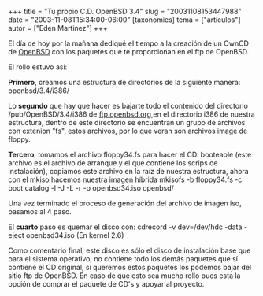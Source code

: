 +++
title = "Tu propio C.D. OpenBSD 3.4"
slug = "20031108153447988"
date = "2003-11-08T15:34:00-06:00"
[taxonomies]
tema = ["articulos"]
autor = ["Eden Martinez"]
+++

El día de hoy por la mañana dediqué el tiempo a la creación de un OwnCD
de [OpenBSD](http://www.openbsd.org/) con los paquetes que te
proporcionan en el ftp de OpenBSD.

El rollo estuvo así:

<!-- more -->
**Primero**, creamos una estructura de directorios de la siguiente
manera: openbsd/3.4/i386/

Lo **segundo** que hay que hacer es bajarte todo el contenido del
directorio /pub/OpenBSD/3.4/i386 de
[ftp.openbsd.org](ftp://ftp.openbsd.org/),en el directorio i386 de
nuestra estructura, dentro de este directorio se encuentran un grupo de
archivos con extenion "fs", estos archivos, por lo que veran son
archivos image de floppy.

**Tercero**, tomamos el archivo floppy34.fs para hacer el CD. booteable
(este archivo es el archivo de arranque y el que contiene los scrips de
instalación), copiamos este archivo en la raíz de nuestra estructura,
ahora con el mkiso hacemos nuestra imagen híbrida mkisofs -b floppy34.fs
-c boot.catalog -l -J -L -r -o openbsd34.iso openbsd/

Una vez terminado el proceso de generación del archivo de imagen iso,
pasamos al 4 paso.

El **cuarto** paso es quemar el disco con: cdrecord -v dev=/dev/hdc
-data -eject openbsd34.iso (En kernel 2.6)

Como comentario final, este disco es sólo el disco de instalación base
que para el sistema operativo, no contiene todo los demás paquetes que
sí contiene el CD original, si queremos estos paquetes los podemos bajar
del sitio ftp de OpenBSD. En caso de que esto sea mucho rollo pues esta
la opción de comprar el paquete de CD's y apoyar al proyecto.

